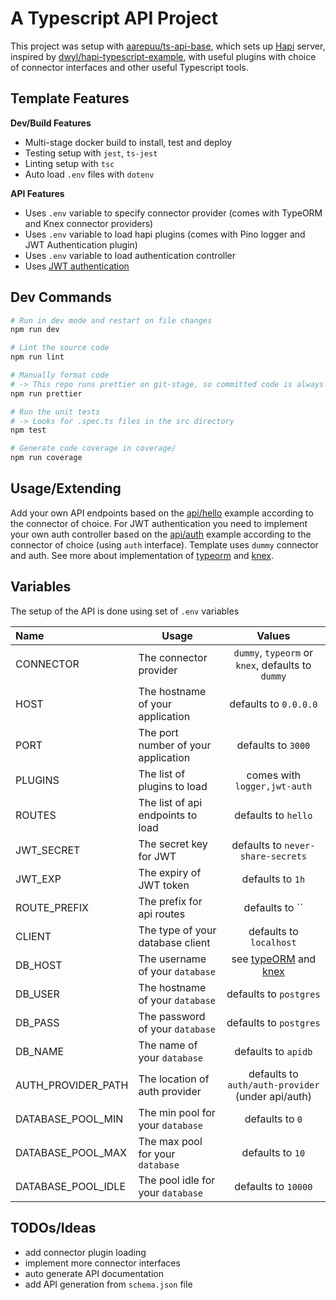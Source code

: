 # A Typescript API Project

This project was setup with [aarepuu/ts-api-base](https://github.com/ts-api-base), which sets up [Hapi](https://hapi.dev/) server, inspired by [dwyl/hapi-typescript-example](https://github.com/dwyl/hapi-typescript-example), with useful plugins with choice of connector interfaces and other useful Typescript tools.

## Template Features

**Dev/Build Features**

- Multi-stage docker build to install, test and deploy
- Testing setup with `jest`, `ts-jest`
- Linting setup with `tsc`
- Auto load `.env` files with `dotenv`

**API Features**

- Uses `.env` variable to specify connector provider (comes with TypeORM and Knex connector providers)
- Uses `.env` variable to load hapi plugins (comes with Pino logger and JWT Authentication plugin)
- Uses `.env` variable to load authentication controller
- Uses [JWT authentication](https://github.com/dwyl/hapi-auth-jwt2)

## Dev Commands

```bash
# Run in dev mode and restart on file changes
npm run dev

# Lint the source code
npm run lint

# Manually format code
# -> This repo runs prettier on git-stage, so committed code is always formatted
npm run prettier

# Run the unit tests
# -> Looks for .spec.ts files in the src directory
npm test

# Generate code coverage in coverage/
npm run coverage
```

## Usage/Extending

Add your own API endpoints based on the [api/hello](src/api/hello) example according to the connector of choice. For JWT authentication you need to implement your own auth controller based on the [api/auth](src/api/auth) example according to the connector of choice (using `auth` interface). Template uses `dummy` connector and auth. See more about implementation of [typeorm](https://typeorm.io) and [knex](http://knexjs.org/).

## Variables

The setup of the API is done using set of `.env` variables

| Name               | Usage                               |                                                       Values                                                       |
| :----------------- | ----------------------------------- | :----------------------------------------------------------------------------------------------------------------: |
| CONNECTOR          | The connector provider              |                                 `dummy`, `typeorm` or `knex`, defaults to `dummy`                                  |
| HOST               | The hostname of your application    |                                               defaults to `0.0.0.0`                                                |
| PORT               | The port number of your application |                                                 defaults to `3000`                                                 |
| PLUGINS            | The list of plugins to load         |                                            comes with `logger,jwt-auth`                                            |
| ROUTES             | The list of api endpoints to load   |                                                defaults to `hello`                                                 |
| JWT_SECRET         | The secret key for JWT              |                                         defaults to `never-share-secrets`                                          |
| JWT_EXP            | The expiry of JWT token             |                                                  defaults to `1h`                                                  |
| ROUTE_PREFIX       | The prefix for api routes           |                                                   defaults to ``                                                   |
| CLIENT             | The type of your database client    |                                              defaults to `localhost`                                               |
| DB_HOST            | The username of your `database`     | see [typeORM](https://typeorm.io/#/undefined/creating-a-connection-to-the-database) and [knex](http://knexjs.org/) |
| DB_USER            | The hostname of your `database`     |                                               defaults to `postgres`                                               |
| DB_PASS            | The password of your `database`     |                                               defaults to `postgres`                                               |
| DB_NAME            | The name of your `database`         |                                                defaults to `apidb`                                                 |
| AUTH_PROVIDER_PATH | The location of auth provider       |                                 defaults to `auth/auth-provider` (under api/auth)                                  |
| DATABASE_POOL_MIN  | The min pool for your `database`    |                                                  defaults to `0`                                                   |
| DATABASE_POOL_MAX  | The max pool for your `database`    |                                                  defaults to `10`                                                  |
| DATABASE_POOL_IDLE | The pool idle for your `database`   |                                                defaults to `10000`                                                 |

## TODOs/Ideas

- add connector plugin loading
- implement more connector interfaces
- auto generate API documentation
- add API generation from `schema.json` file
